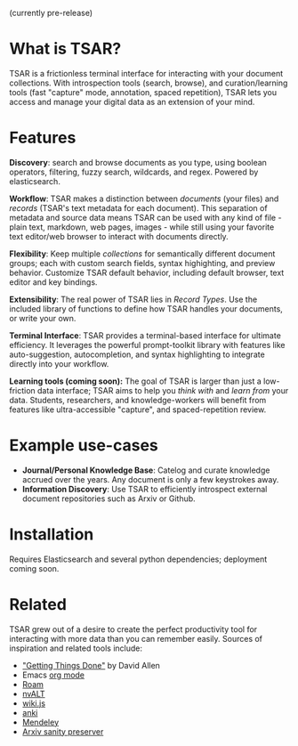 (currently pre-release)

# What is TSAR?
TSAR is a frictionless terminal interface for interacting with your document collections.  With introspection tools (search, browse), and curation/learning tools (fast "capture" mode, annotation, spaced repetition), TSAR lets you access and manage your digital data as an extension of your mind.

# Features
**Discovery**: search and browse documents as you type, using boolean operators, filtering, fuzzy search, wildcards, and regex.  Powered by elasticsearch.

**Workflow**: TSAR makes a distinction between *documents* (your files) and *records* (TSAR's text metadata for each document).  This separation of metadata and source data means TSAR can be used with any kind of file - plain text, markdown, web pages, images - while still using your favorite text editor/web browser to interact with documents directly.

**Flexibility**: Keep multiple *collections* for semantically different document groups; each with custom search fields, syntax highighting, and preview behavior.  Customize TSAR default behavior, including  default browser, text editor and key bindings.

**Extensibility**: The real power of TSAR lies in *Record Types*.  Use the included library of functions to define how TSAR handles your documents, or write your own.

**Terminal Interface**: TSAR provides a terminal-based interface for ultimate efficiency.  It leverages the powerful prompt-toolkit library with features like auto-suggestion, autocompletion, and syntax highlighting to integrate directly into your workflow.

**Learning tools (coming soon):** The goal of TSAR is larger than just a low-friction data interface; TSAR aims to help you *think with* and *learn from* your data.  Students, researchers, and knowledge-workers will benefit from features like ultra-accessible "capture", and spaced-repetition review.

# Example use-cases
- **Journal/Personal Knowledge Base**: Catelog and curate knowledge accrued over the years.  Any document is only a few keystrokes away.
- **Information Discovery**: Use TSAR to efficiently introspect external document repositories such as Arxiv or Github.

# Installation
Requires Elasticsearch and several python dependencies; deployment coming soon.

# Related
TSAR grew out of a desire to create the perfect productivity tool for interacting with more data than you can remember easily.  Sources of inspiration and related tools include:

- ["Getting Things Done"](https://gettingthingsdone.com) by David Allen
- Emacs [org mode](https://orgmode.org)
- [Roam](https://roamresearch.com)
- [nvALT](https://nvultra.com)
- [wiki.js](https://wiki.js.org)
- [anki](https://www.google.com/search?client=safari&rls=en&q=anki&ie=UTF-8&oe=UTF-8)
- [Mendeley](https://www.mendeley.com/?interaction_required=true)
- [Arxiv sanity preserver](https://www.google.com/search?client=safari&rls=en&q=arxiv+sanity+preserver&ie=UTF-8&oe=UTF-8)
